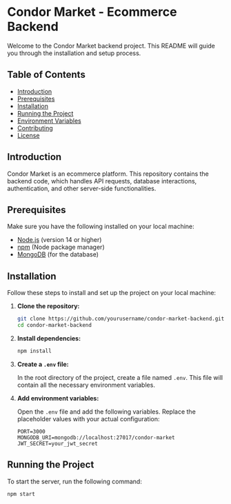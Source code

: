 # Condor Market - Ecommerce Backend

Welcome to the Condor Market backend project. This README will guide you through the installation and setup process.

## Table of Contents

- [Introduction](#introduction)
- [Prerequisites](#prerequisites)
- [Installation](#installation)
- [Running the Project](#running-the-project)
- [Environment Variables](#environment-variables)
- [Contributing](#contributing)
- [License](#license)

## Introduction

Condor Market is an ecommerce platform. This repository contains the backend code, which handles API requests, database interactions, authentication, and other server-side functionalities.

## Prerequisites

Make sure you have the following installed on your local machine:

- [Node.js](https://nodejs.org/) (version 14 or higher)
- [npm](https://www.npmjs.com/) (Node package manager)
- [MongoDB](https://www.mongodb.com/) (for the database)

## Installation

Follow these steps to install and set up the project on your local machine:

1. **Clone the repository:**

    ```sh
    git clone https://github.com/yourusername/condor-market-backend.git
    cd condor-market-backend
    ```

2. **Install dependencies:**

    ```sh
    npm install
    ```

3. **Create a `.env` file:**

    In the root directory of the project, create a file named `.env`. This file will contain all the necessary environment variables.

4. **Add environment variables:**

    Open the `.env` file and add the following variables. Replace the placeholder values with your actual configuration:

    ```plaintext
    PORT=3000
    MONGODB_URI=mongodb://localhost:27017/condor-market
    JWT_SECRET=your_jwt_secret
    ```

## Running the Project

To start the server, run the following command:

```sh
npm start
